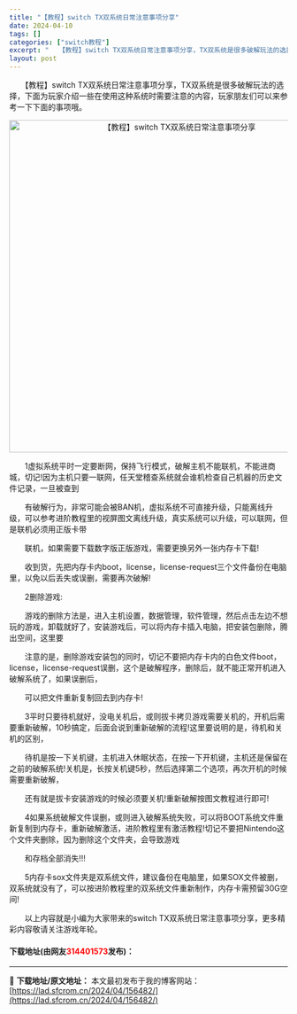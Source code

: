 ```yaml
---
title: "【教程】switch TX双系统日常注意事项分享"
date: 2024-04-10
tags: []
categories: ["switch教程"]
excerpt: "　　【教程】switch TX双系统日常注意事项分享，TX双系统是很多破解玩法的选择，下面为玩家介绍一些在使用这种系统时需要注意的内容，玩家朋友们可以来参考一下下面的事项哦。 　　1虚拟系统平时一定要断网，保持飞行模式，破解主机不能联机，不能进商城，切记!因为主机只要一联网，任天堂稽查系统就会谁机检&hellip;"
layout: post
---
```


 <p>　　【教程】switch TX双系统日常注意事项分享，TX双系统是很多破解玩法的选择，下面为玩家介绍一些在使用这种系统时需要注意的内容，玩家朋友们可以来参考一下下面的事项哦。</p> <p align="center"><img align="" border="0" src="https://lad.sfcrom.cn/wp-content/uploads/2024/04/20240410_66162f7535102.webp" width="600" alt="【教程】switch TX双系统日常注意事项分享" /></p> <p>　　1虚拟系统平时一定要断网，保持飞行模式，破解主机不能联机，不能进商城，切记!因为主机只要一联网，任天堂稽查系统就会谁机检查自己机器的历史文件记录，一旦被查到</p> <p>　　有破解行为，非常可能会被BAN机，虚拟系统不可直接升级，只能离线升级，可以参考进阶教程里的视屏图文离线升级，真实系统可以升级，可以联网，但是联机必须用正版卡带</p> <p>　　联机，如果需要下载数字版正版游戏，需要更换另外一张内存卡下载!</p> <p>　　收到货，先把内存卡内boot，license，license-request三个文件备份在电脑里，以免以后丢失或误删，需要再次破解!</p> <p>　　2删除游戏:</p> <p>　　游戏的删除方法是，进入主机设置，数据管理，软件管理，然后点击左边不想玩的游戏，卸载就好了，安装游戏后，可以将内存卡插入电脑，把安装包删除，腾出空间，这里要</p> <p>　　注意的是，删除游戏安装包的同时，切记不要把内存卡内的白色文件boot，license，license-request误删，这个是破解程序，删除后，就不能正常开机进入破解系统了，如果误删后，</p> <p>　　可以把文件重新复制回去到内存卡!</p> <p>　　3平时只要待机就好，没电关机后，或则拔卡拷贝游戏需要关机的，开机后需要重新破解，10秒搞定，后面会说到重新破解的流程!这里要说明的是，待机和关机的区别，</p> <p>　　待机是按一下关机键，主机进入休眠状态，在按一下开机键，主机还是保留在之前的破解系统!关机是，长按关机键5秒，然后选择第二个选项，再次开机的时候需要重新破解，</p> <p>　　还有就是拔卡安装游戏的时候必须要关机!重新破解按图文教程进行即可!</p> <p>　　4如果系统破解文件误删，或则进入破解系统失败，可以将BOOT系统文件重新复制到内存卡，重新破解激活，进阶教程里有激活教程!切记不要把Nintendo这个文件夹删除，因为删除这个文件夹，会导致游戏</p> <p>　　和存档全部消失!!!</p> <p>　　5内存卡sox文件夹是双系统文件，建议备份在电脑里，如果SOX文件被删，双系统就没有了，可以按进阶教程里的双系统文件重新制作，内存卡需预留30G空间!</p> <p>　　以上内容就是小编为大家带来的switch TX双系统日常注意事项分享，更多精彩内容敬请关注游戏年轮。</p> <p><h4>下载地址(由网友<font color="red">314401573</font>发布)：</h4></p> 

---
📖 **下载地址/原文地址：** 本文最初发布于我的博客网站：[https://lad.sfcrom.cn/2024/04/156482/](https://lad.sfcrom.cn/2024/04/156482/)
